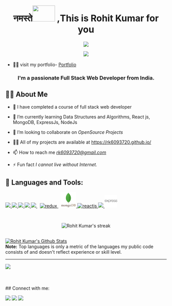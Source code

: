 <!-- <img align="right" alt="GIF" clear = "both" src="https://github.com/rk6093720/rk6093720/blob/master/code.gif?raw=true" width="440" height="250" /> -->
<h1 align="center"><b>नमस्ते</b><img src="https://raw.githubusercontent.com/MartinHeinz/MartinHeinz/master/wave.gif"  width="70" height="50"> ,This is Rohit Kumar for you</h1>
<p align="center">
<a href="#"><img  widht="40" align="center" height="400" src="https://raw.githubusercontent.com/abhisheknaiidu/abhisheknaiidu/master/code.gif" height="90"/></a>
    </p>
<p align="center">
  <img src="https://readme-typing-svg.herokuapp.com/?lines=Passionate%20Coder;Self%20taught%20Programmer&center=true&width=500&height=50">
</p>

- 👨‍💻 visit my portfolio- <a href='https://rk6093720.github.io/'>Portfolio </a>

<h3 align="center">I'm a passionate Full Stack Web Developer from India.</h3>

## 🙋‍♂️ About Me

- 🔭 I have completed a course of full stack web developer

- 🌱 I’m currently learning Data Structures and Algorithms, React js, MongoDB, ExpressJs, NodeJs

- 👯 I’m looking to collaborate on *OpenSource Projects*

- 👨‍💻 All of my projects are available at https://rk6093720.github.io/

- 📫 How to reach me *rk6093720@gmail.com*

- ⚡ Fun fact *I cannot live without Internet.*

## 🚀 Languages and Tools:

<p align="left"> 
    <a href="https://developer.mozilla.org/en-US/docs/Web/JavaScript" target="_blank"> <img src="https://img.icons8.com/color/48/000000/javascript.png"/> </a> 
    <a href="https://www.w3.org/html/" target="_blank"> <img src="https://img.icons8.com/color/48/000000/html-5.png"/> </a> 
    <a href="https://www.w3schools.com/css/" target="_blank"> <img src="https://img.icons8.com/color/48/000000/css3.png"/> </a> 
    <a href="https://getbootstrap.com" target="_blank"> <img src="https://img.icons8.com/color/48/000000/bootstrap.png"/> </a>  
    <a style="padding-right:8px;" href="https://nodejs.org" target="_blank"> <img src="https://img.icons8.com/color/48/000000/nodejs.png"/> </a> 
    <a style="padding-right:8px;" href="https://redux.js.org/" target="_blank"> <img src="https://cdn.zapier.com/storage/blog/4ec8fc7dc3a75758a3913bab9e5a4fd8_2.500x278.png" alt="redux" width="80" height="50"/> </a>
    <a href="https://www.mongodb.com/" target="_blank"> <img src="https://raw.githubusercontent.com/devicons/devicon/master/icons/mongodb/mongodb-original-wordmark.svg" alt="mongodb" width="48" height="48"/> </a> 
    <a href="https://reactjs.org/" target="_blank"> <img src="https://encrypted-tbn0.gstatic.com/images?q=tbn:ANd9GcTzl7cCu8YRM9eY9MXH3iwiz5mVfU_o4AWlo2tt6AIcRg&s" alt="reactjs" width="80" height="45"/> </a>   
    <a href="https://git-scm.com/" target="_blank"> <img src="https://img.icons8.com/color/48/000000/git.png"/> </a> 
    <a href="https://expressjs.com" target="_blank"> <img src="https://raw.githubusercontent.com/devicons/devicon/master/icons/express/express-original-wordmark.svg" alt="express" width="40" height="40"/> </a>
</p>

<br/>

<p align="center">
  <img title="🔥 Get streak stats for your profile at git.io/streak-stats" alt="Rohit Kumar's streak" src="https://github-readme-streak-stats.herokuapp.com?user=rk6093720&theme=dark&hide_border=true&date_format=M%20j%5B%2C%20Y%5D"/>
</p>

<!-- ## 📊 My Github Stats -->

  <br/>
    <a href="https://github.com/rk6093720?tab=stars"><img alt="Rohit Kumar's Github Stats" src="https://github-readme-stats.vercel.app/api?username=rk6093720&show_icons=true&count_private=true&theme=react&hide_border=true&bg_color=0D1117" /></a>
  <br/>
  <b>Note:</b> Top languages is only a metric of the languages my public code consists of and doesn't reflect experience or skill level.
<!--   # 📊 GitHub Stats:
(https://github-readme-stats.vercel.app/api?username=rk6093720&theme=dark&hide_border=false&include_all_commits=true&count_private=true)<br/>
(https://github-readme-streak-stats.herokuapp.com/?user=rk6093720&theme=dark&hide_border=false)<br/>
(https://github-readme-stats.vercel.app/api/top-langs/?username=rk6093720&theme=dark&hide_border=false&include_all_commits=true&count_private=true&layout=compact) -->

---
![](https://github-profile-summary-cards.vercel.app/api/cards/profile-details?username=rk6093720&theme=github_dark)

<br/>
<!-- <a href="https://github.com/rk6093720-cmd/github-readme-activity-graph"><img alt="Rohit Kumar's Activity Graph" src="https://activity-graph.herokuapp.com/graph?username=rk6093720&bg_color=0D1117&color=5BCDEC&line=5BCDEC&point=FFFFFF&hide_border=true" /></a> -->
<br/>
## Connect with me:

<p align="left">

<a href = "https://www.linkedin.com/in/rohit-kumar-6b1b421a9/"><img src="https://img.icons8.com/fluent/48/000000/linkedin.png"/></a>
    <a href="https://github.com/rk6093720"><img src="https://github.githubassets.com/images/modules/logos_page/GitHub-Mark.png" height="50"/></a>
    <a href="https://rk6093720.github.io/"><img src="https://designnotes.blog.gov.uk/wp-content/uploads/sites/53/2020/06/Portfolio-Desk.jpg" border-radius="50%" height="50"/> </a>
<!-- <a href = "https://twitter.com/nowitsgiri"><img src="https://img.icons8.com/fluent/48/000000/twitter.png"/></a> -->
<!-- <a href = "https://www.instagram.com/devil.in_side/"><img src="https://img.icons8.com/fluent/48/000000/instagram-new.png"/></a> -->

</p>
<!-- 
## ❤ Views and Followers

<a href="https://github.com/rk6093720/github-profile-views-counter">
    <img src="https://komarev.com/ghpvc/?username=abhishekgiri-cmd">
</a>
<a href="https://github.com/rk6093720?tab=followers"><img src="https://img.shields.io/github/followers/Imaryan08?label=Followers&style=social" alt="GitHub Badge"></a>
 -->
